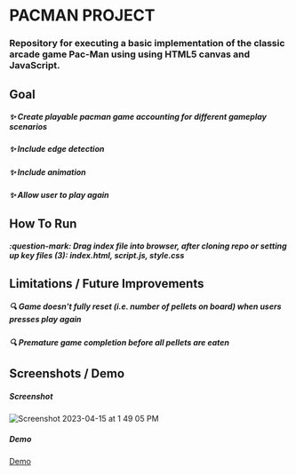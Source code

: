 # PACMAN PROJECT

### Repository for executing a basic implementation of the classic arcade game Pac-Man using using HTML5 canvas and JavaScript.

## Goal
##### ✨ Create playable pacman game accounting for different gameplay scenarios
##### ✨ Include edge detection
##### ✨ Include animation
##### ✨ Allow user to play again

## How To Run
##### :question-mark: Drag index file into browser, after cloning repo or setting up key files (3): index.html, script.js, style.css

## Limitations / Future Improvements 
##### 🔍 Game doesn't fully reset (i.e. number of pellets on board) when users presses play again
##### 🔍 Premature game completion before all pellets are eaten

## Screenshots / Demo

##### Screenshot
![Screenshot 2023-04-15 at 1 49 05 PM](https://user-images.githubusercontent.com/63305557/232245831-0c93c8ab-2107-41a0-ba2f-bd2593f6d042.png)

##### Demo
[Demo](https://user-images.githubusercontent.com/63305557/232246370-e6864517-1f4f-4595-bd09-54aa0d3f63b9.mp4)






